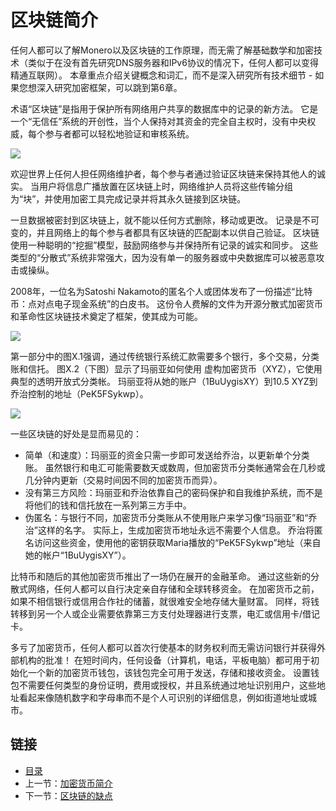 # 区块链简介

任何人都可以了解Monero以及区块链的工作原理，而无需了解基础数学和加密技术（类似于在没有首先研究DNS服务器和IPv6协议的情况下，任何人都可以变得精通互联网）。 本章重点介绍关键概念和词汇，而不是深入研究所有技术细节 - 如果您想深入研究加密框架，可以跳到第6章。

术语“区块链”是指用于保护所有网络用户共享的数据库中的记录的新方法。 它是一个“无信任”系统的开创性，当个人保持对其资金的完全自主权时，没有中央权威，每个参与者都可以轻松地验证和审核系统。

![](22)

欢迎世界上任何人担任网络维护者，每个参与者通过验证区块链来保持其他人的诚实。 当用户将信息广播放置在区块链上时，网络维护人员将这些传输分组为“块”，并使用加密工具完成记录并将其永久链接到区块链。

一旦数据被密封到区块链上，就不能以任何方式删除，移动或更改。 记录是不可变的，并且网络上的每个参与者都具有区块链的匹配副本以供自己验证。 区块链使用一种聪明的“挖掘”模型，鼓励网络参与并保持所有记录的诚实和同步。 这些类型的“分散式”系统非常强大，因为没有单一的服务器或中央数据库可以被恶意攻击或操纵。

2008年，一位名为Satoshi Nakamoto的匿名个人或团体发布了一份描述“比特币：点对点电子现金系统”的白皮书。 这份令人费解的文件为开源分散式加密货币和革命性区块链技术奠定了框架，使其成为可能。

![](33)

第一部分中的图X.1强调，通过传统银行系统汇款需要多个银行，多个交易，分类账和信托。 图X.2（下图）显示了玛丽亚如何使用
虚构加密货币（XYZ），它使用典型的透明开放式分类帐。 玛丽亚将从她的账户（1BuUygisXY）到10.5 XYZ到乔治控制的地址（PeK5FSykwp）。

![](44)

一些区块链的好处是显而易见的：
- 简单（和速度）：玛丽亚的资金只需一步即可发送给乔治，以更新单个分类账。 虽然银行和电汇可能需要数天或数周，但加密货币分类帐通常会在几秒或几分钟内更新（交易时间因不同的加密货币而异）。
- 没有第三方风险：玛丽亚和乔治依靠自己的密码保护和自我维护系统，而不是将他们的钱和信托放在一系列第三方手中。
- 伪匿名：与银行不同，加密货币分类账从不使用账户来学习像“玛丽亚”和“乔治”这样的名字。 实际上，生成加密货币地址永远不需要个人信息。 乔治将匿名访问这些资金，使用他的密钥获取Maria播放的“PeK5FSykwp”地址（来自她的帐户“1BuUygisXY”）。

比特币和随后的其他加密货币推出了一场仍在展开的金融革命。 通过这些新的分散式网络，任何人都可以自行决定亲自存储和全球转移资金。 在加密货币之前，如果不相信银行或信用合作社的储蓄，就很难安全地存储大量财富。 同样，将钱转移到另一个人或企业需要依靠第三方支付处理器进行支票，电汇或信用卡/借记卡。

多亏了加密货币，任何人都可以首次行使基本的财务权利而无需访问银行并获得外部机构的批准！ 在短时间内，任何设备（计算机，电话，平板电脑）都可用于初始化一个新的加密货币钱包，该钱包完全可用于发送，存储和接收资金。 设置钱包不需要任何类型的身份证明，费用或授权，并且系统通过地址识别用户，这些地址看起来像随机数字和字母串而不是个人可识别的详细信息，例如街道地址或城市。

## 链接

- [目录](directory.md)
- 上一节：[加密货币简介](01.1.md)
- 下一节：[区块链的缺点](01.3.md)
